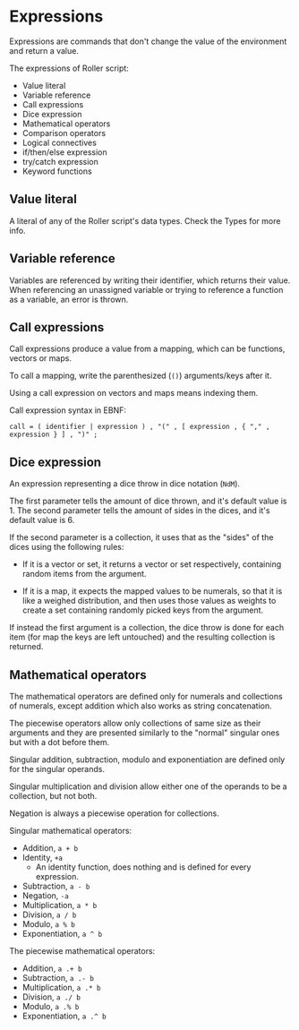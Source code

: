 # Expressions

Expressions are commands that don't change the value of the environment and return a value.

The expressions of Roller script:
* Value literal
* Variable reference
* Call expressions
* Dice expression
* Mathematical operators
* Comparison operators
* Logical connectives
* if/then/else expression
* try/catch expression
* Keyword functions

## Value literal
A literal of any of the Roller script's data types. Check the Types for more info.

## Variable reference

Variables are referenced by writing their identifier, which returns their value.
When referencing an unassigned variable or trying to reference a function as a variable, an error is thrown.

## Call expressions

Call expressions produce a value from a mapping, which can be functions, vectors or maps.

To call a mapping, write the parenthesized (`()`) arguments/keys after it.

Using a call expression on vectors and maps means indexing them.

Call expression syntax in EBNF:
```
call = ( identifier | expression ) , "(" , [ expression , { "," , expression } ] , ")" ;
```

## Dice expression
An expression representing a dice throw in dice notation (`NdM`).

The first parameter tells the amount of dice thrown, and it's default value is 1.
The second parameter tells the amount of sides in the dices, and it's default value is 6.

If the second parameter is a collection, it uses that as the "sides" of the dices using the following rules:

* If it is a vector or set, it returns a vector or set respectively, containing random items from the argument.

* If it is a map, it expects the mapped values to be numerals, so that it is like a weighed distribution, and then uses those values as weights to create a set containing randomly picked keys from the argument.

If instead the first argument is a collection, the dice throw is done for each item (for map the keys are left untouched) and the resulting collection is returned.

## Mathematical operators
The mathematical operators are defined only for numerals and collections of numerals, except addition which also works as string concatenation.

The piecewise operators allow only collections of same size as their arguments and they are presented similarly to the "normal" singular ones but with a dot before them.

Singular addition, subtraction, modulo and exponentiation are defined only for the singular operands.

Singular multiplication and division allow either one of the operands to be a collection, but not both.

Negation is always a piecewise operation for collections.

Singular mathematical operators:
* Addition, `a + b`
* Identity, `+a`
	* An identity function, does nothing and is defined for every expression.
* Subtraction, `a - b`
* Negation, `-a`
* Multiplication, `a * b`
* Division, `a / b`
* Modulo, `a % b`
* Exponentiation, `a ^ b`

The piecewise mathematical operators:
* Addition, `a .+ b`
* Subtraction, `a .- b`
* Multiplication, `a .* b`
* Division, `a ./ b`
* Modulo, `a .% b`
* Exponentiation, `a .^ b`
